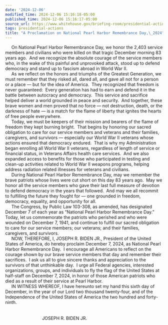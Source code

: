 ```yaml
---
date: '2024-12-06'
modified_time: 2024-12-06 15:16:18-05:00
published_time: 2024-12-06 15:16:17-05:00
source_url: https://www.whitehouse.gov/briefing-room/presidential-actions/2024/12/06/a-proclamation-on-national-pearl-harbor-remembrance-day-2024/
tags: presidential-actions
title: "A Proclamation on National Pearl Harbor Remembrance Day,\_2024"
---
```

 
     On National Pearl Harbor Remembrance Day, we honor the 2,403
service members and civilians who were killed on that tragic December
morning 83 years ago.  And we recognize the absolute courage of the
service members who, in the wake of this painful and unprovoked attack,
stood up to defend democracy and stand up to fascism abroad in World War
II.  
     As we reflect on the honors and triumphs of the Greatest
Generation, we must remember that they risked all, dared all, and gave
all not for a person or a place — but for the idea of America.  They
recognized that freedom is never guaranteed:  Every generation has had
to earn and defend it in the battle between autocracy and democracy. 
This service and sacrifice helped deliver a world grounded in peace and
security.  And together, these brave women and men proved that no force
— not destruction, death, or the darkness of hate — is a match for the
flame of liberty that ignites the hearts of free people everywhere.   
     Today, we must be keepers of their mission and bearers of the flame
of freedom they kept burning bright.  That begins by honoring our sacred
obligation to care for our service members and veterans and their
families, caregivers, and survivors — especially our World War II
veterans whose actions ensured that democracy endured.  That is why my
Administration began enrolling all World War II veterans, regardless of
length of service or financial status, in Veterans Affairs health care
services.  And we also expanded access to benefits for those who
participated in testing and clean-up activities related to World War II
weapons programs, helping address radiation related illnesses for
veterans and civilians.   
     During National Pearl Harbor Remembrance Day, may we remember the
brave patriots whose lives were cut short on this day 83 years ago.  May
we honor all the service members who gave their last full measure of
devotion to defend democracy in the years that followed.  And may we all
recommit to fulfilling the future they fought for — one grounded in
freedom, democracy, equality, and opportunity for all.  
     The Congress, by Public Law 103-308, as amended, has designated
December 7 of each year as “National Pearl Harbor Remembrance Day.” 
Today, let us commemorate the patriots who perished and who were wounded
on December 7, 1941, and continue to fulfill our sacred obligation to
care for our service members; our veterans; and their families,
caregivers, and survivors.  
     NOW, THEREFORE, I, JOSEPH R. BIDEN JR., President of the United
States of America, do hereby proclaim December 7, 2024, as National
Pearl Harbor Remembrance Day.  I encourage all Americans to reflect on
the courage shown by our brave service members that day and remember
their sacrifices.  I ask us all to give sincere thanks and appreciation
to the survivors of that unthinkable day.  I urge all Federal agencies,
interested organizations, groups, and individuals to fly the flag of the
United States at half-staff on December 7, 2024, in honor of those
American patriots who died as a result of their service at Pearl
Harbor.  
     IN WITNESS WHEREOF, I have hereunto set my hand this sixth day of
December, in the year of our Lord two thousand twenty-four, and of the
Independence of the United States of America the two hundred and
forty-ninth.  
   
   
                              JOSEPH R. BIDEN JR.
